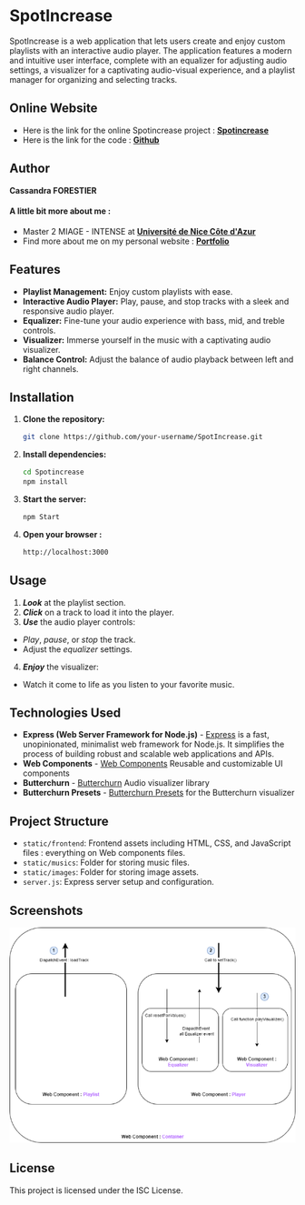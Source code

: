 # SpotIncrease

SpotIncrease is a web application that lets users create and enjoy custom playlists with an interactive audio player. The application features a modern and intuitive user interface, complete with an equalizer for adjusting audio settings, a visualizer for a captivating audio-visual experience, and a playlist manager for organizing and selecting tracks.

## Online Website
- Here is the link for the online Spotincrease project :
  [**Spotincrease**](https://spotincrease.osc-fr1.scalingo.io/)
- Here is the link for the code : [**Github**](https://github.com/Cassandraforestier/spotincrease)

## Author
**Cassandra FORESTIER** 
#### A little bit more about me : ####
- Master 2 MIAGE - INTENSE at [**Université de Nice Côte d'Azur**](https://univ-cotedazur.fr/formation/offre-de-formation/master-methodes-informatiques-appliquees-a-la-gestion-des-entreprises)
- Find more about me on my personal website : [**Portfolio**](https://cassandraforestier.github.io/portfolio/)

## Features

- **Playlist Management:** Enjoy custom playlists with ease.
- **Interactive Audio Player:** Play, pause, and stop tracks with a sleek and responsive audio player.
- **Equalizer:** Fine-tune your audio experience with bass, mid, and treble controls.
- **Visualizer:** Immerse yourself in the music with a captivating audio visualizer.
- **Balance Control:** Adjust the balance of audio playback between left and right channels.

## Installation

1. **Clone the repository:**
   ```bash
   git clone https://github.com/your-username/SpotIncrease.git
   ```
2. **Install dependencies:**
    ```bash
    cd Spotincrease
    npm install
    ```
3. **Start the server:**
    ```bash
    npm Start
    ```
4. **Open your browser :**
    ```bash
    http://localhost:3000
    ```

## Usage
1. ***Look*** at the playlist section.
2. ***Click*** on a track to load it into the player.
3. ***Use*** the audio player controls:
- *Play*, *pause*, or *stop* the track. 
- Adjust the *equalizer* settings.
4. ***Enjoy*** the visualizer:
- Watch it come to life as you listen to your favorite music.

## Technologies Used

- **Express (Web Server Framework for Node.js)** - [Express](https://expressjs.com/) is a fast, unopinionated, minimalist web framework for Node.js. It simplifies the process of building robust and scalable web applications and APIs.
- **Web Components** - [Web Components](https://developer.mozilla.org/en-US/docs/Web/API/Web_components) Reusable and customizable UI components
- **Butterchurn** - [Butterchurn](https://butterchurnviz.com/) Audio visualizer library
- **Butterchurn Presets** - [Butterchurn Presets](https://github.com/jberg/butterchurn-presets) for the Butterchurn visualizer

## Project Structure
- `static/frontend`: Frontend assets including HTML, CSS, and JavaScript files : everything on Web components files.
- `static/musics`: Folder for storing music files.
- `static/images`: Folder for storing image assets.
- `server.js`: Express server setup and configuration.

## Screenshots

![App Screenshot](./doc/webcomponent.drawio.png)

## License
This project is licensed under the ISC License.




